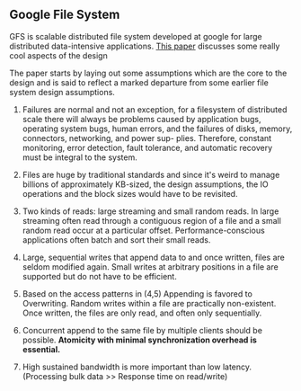 ## Google File System

GFS is scalable distributed file system developed at google for large distributed data-intensive applications. [This paper](http://nil.csail.mit.edu/6.824/2020/papers/gfs.pdf) discusses some really cool aspects of the design

The paper starts by laying out some assumptions which are the core to the design and is said to reflect a marked departure from some earlier file system design assumptions.

1) Failures are normal and not an exception, for a filesystem of distributed scale there will always be problems caused by application bugs, operating system bugs, human errors, and the failures of disks, memory, connectors, networking, and power sup-
plies. Therefore, constant monitoring, error detection, fault tolerance, and automatic recovery must be integral to the system.

2) Files are huge by traditional standards and since it's weird to manage billions of approximately KB-sized, the design assumptions, the IO operations and the block sizes would have to be revisited.

4) Two kinds of reads: large streaming and small random reads. In large streaming often read
through a contiguous region of a file and a small random read occur at a particular offset. Performance-conscious applications often batch and sort their small reads.

5) Large, sequential writes that append data to and once written, files are seldom modified again. Small writes at arbitrary positions in a file are supported but do not have to be efficient.

6) Based on the access patterns in (4,5) Appending is favored to Overwriting. Random writes within a file are practically non-existent. Once written, the files are only read, and often only sequentially.

7) Concurrent append to the same file by multiple clients should be possible. **Atomicity with minimal synchronization overhead is essential.**

8) High sustained bandwidth is more important than low latency. (Processing bulk data >> Response time on read/write)

